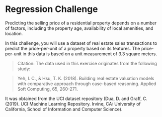 # Regression Challenge
Predicting the selling price of a residential property depends on a number of factors, including the property age, availability of local amenities, and location.

In this challenge, you will use a dataset of real estate sales transactions to predict the price-per-unit of a property based on its features. The price-per-unit in this data is based on a unit measurement of 3.3 square meters.

>Citation: The data used in this exercise originates from the following study:

>Yeh, I. C., & Hsu, T. K. (2018). Building real estate valuation models with comparative approach through case-based reasoning. Applied Soft Computing, 65, 260-271.

It was obtained from the UCI dataset repository (Dua, D. and Graff, C. (2019). UCI Machine Learning Repository. Irvine, CA: University of California, School of Information and Computer Science).
